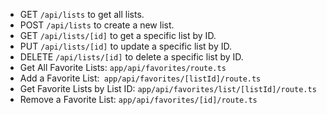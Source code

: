 - GET `/api/lists` to get all lists.
- POST `/api/lists` to create a new list.
- GET `/api/lists/[id]` to get a specific list by ID.
- PUT `/api/lists/[id]` to update a specific list by ID.
- DELETE `/api/lists/[id]` to delete a specific list by ID.
- Get All Favorite Lists: `app/api/favorites/route.ts`
- Add a Favorite List:` app/api/favorites/[listId]/route.ts`
- Get Favorite Lists by List ID: `app/api/favorites/list/[listId]/route.ts`
- Remove a Favorite List: `app/api/favorites/[id]/route.ts`